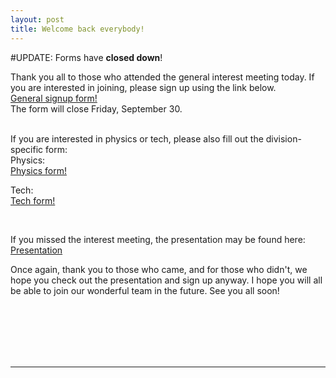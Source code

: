 ```yaml
---
layout: post
title: Welcome back everybody!
---
```

#UPDATE: Forms have **closed down**!

Thank you all to those who attended the general interest meeting today. If you are interested in joining, please sign up using the link below.  
[General signup form!](https://docs.google.com/forms/d/e/1FAIpQLSeTWWqEyUwMleOCk6XUL-c2uBT3eYIXxYzrI7poQnrdVHqOdA/viewform)  
The form will close Friday, September 30.<br><br>

If you are interested in physics or tech, please also fill out the division-specific form:  
Physics:  
[Physics form!](https://docs.google.com/forms/d/e/1FAIpQLScXEa0D5VeuSyYRIGSmlbsR-oJ6szY4ss9FKfcqMDNBX-ibLA/viewform?c=0&w=1)

Tech:  
[Tech form!](https://docs.google.com/forms/d/e/1FAIpQLSf37ifBgOJ8pv8aiNDvYEtANd0Y_3LzsEubf_LyiOStDs7VbQ/viewform?c=0&w=1)

<br>

If you missed the interest meeting, the presentation may be found here:  
[Presentation](https://docs.google.com/presentation/d/1dvlQ45AdfG2XVsqSdPmRKjz1O1g_h_is_VxGwZeCxsg/edit#slide=id.p)

Once again, thank you to those who came, and for those who didn't, we hope you check out the presentation and sign up anyway. I hope you will all be able to join our wonderful team in the future. See you all soon!


<br>
<br>
<br>
<br>
<br>
<hr>
<br>
<br>
<br>
<br>
<br>
